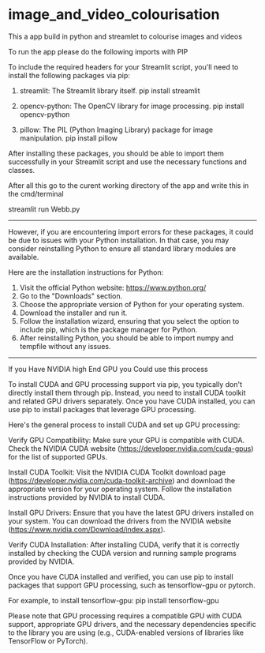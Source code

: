 # image_and_video_colourisation
This a app build in python and streamlet to colourise images and videos

To run the app please do the following imports with PIP

To include the required headers for your Streamlit script, you'll need to install the following packages via pip:

1. streamlit: The Streamlit library itself.
   pip install streamlit

2. opencv-python: The OpenCV library for image processing.
   pip install opencv-python

3. pillow: The PIL (Python Imaging Library) package for image manipulation.
   pip install pillow

After installing these packages, you should be able to import them successfully in your Streamlit script and use the necessary functions and classes.

After all this go to the curent working directory of the app and write this in the cmd/terminal

streamlit run Webb.py

****************************************************************************************************************************************************

However, if you are encountering import errors for these packages, it could be due to issues with your Python installation. In that case, you may consider reinstalling Python to ensure all standard library modules are available.

Here are the installation instructions for Python:

1. Visit the official Python website: https://www.python.org/
2. Go to the "Downloads" section.
3. Choose the appropriate version of Python for your operating system.
4. Download the installer and run it.
5. Follow the installation wizard, ensuring that you select the option to include pip, which is the package manager for Python.
6. After reinstalling Python, you should be able to import numpy and tempfile without any issues.

******************************************************************************************************************************************************

If you Have NVIDIA high End GPU you Could use this process

To install CUDA and GPU processing support via pip, you typically don't directly install them through pip. Instead, you need to install CUDA toolkit and related GPU drivers separately. Once you have CUDA installed, you can use pip to install packages that leverage GPU processing.

Here's the general process to install CUDA and set up GPU processing:

Verify GPU Compatibility: Make sure your GPU is compatible with CUDA. Check the NVIDIA CUDA website (https://developer.nvidia.com/cuda-gpus) for the list of supported GPUs.

Install CUDA Toolkit: Visit the NVIDIA CUDA Toolkit download page (https://developer.nvidia.com/cuda-toolkit-archive) and download the appropriate version for your operating system. Follow the installation instructions provided by NVIDIA to install CUDA.

Install GPU Drivers: Ensure that you have the latest GPU drivers installed on your system. You can download the drivers from the NVIDIA website (https://www.nvidia.com/Download/index.aspx).

Verify CUDA Installation: After installing CUDA, verify that it is correctly installed by checking the CUDA version and running sample programs provided by NVIDIA.

Once you have CUDA installed and verified, you can use pip to install packages that support GPU processing, such as tensorflow-gpu or pytorch.

For example, to install tensorflow-gpu:
pip install tensorflow-gpu

Please note that GPU processing requires a compatible GPU with CUDA support, appropriate GPU drivers, and the necessary dependencies specific to the library you are using (e.g., CUDA-enabled versions of libraries like TensorFlow or PyTorch).


